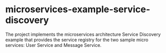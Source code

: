 # microservices-example-service-discovery
The project implements the microservices architecture Service Discovery example that provides the service registry for the two sample micro services: User Service and Message Service.
